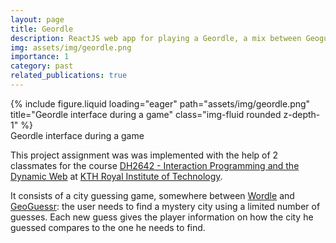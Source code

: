 ```yaml
---
layout: page
title: Geordle
description: ReactJS web app for playing a Geordle, a mix between Geoguessr and Wordle
img: assets/img/geordle.png
importance: 1
category: past
related_publications: true
---
```

<div class="row">
    <div class="col-sm mt-3 mt-md-0">
        {% include figure.liquid loading="eager" path="assets/img/geordle.png" title="Geordle interface during a game" class="img-fluid rounded z-depth-1" %}
    </div>
</div>
<div class="caption">
    Geordle interface during a game
</div>

This project assignment was was implemented with the help of 2 classmates for the course [DH2642 - Interaction Programming and the Dynamic Web](https://www.kth.se/student/kurser/kurs/DH2642?l=en) at [KTH Royal Institute of Technology](kth.se).

It consists of a city guessing game, somewhere between [Wordle](https://www.nytimes.com/games/wordle/index.html) and [GeoGuessr](https://www.geoguessr.com/): the user needs to find a mystery city using a limited number of guesses. Each new guess gives the player information on how the city he guessed compares to the one he needs to find.


